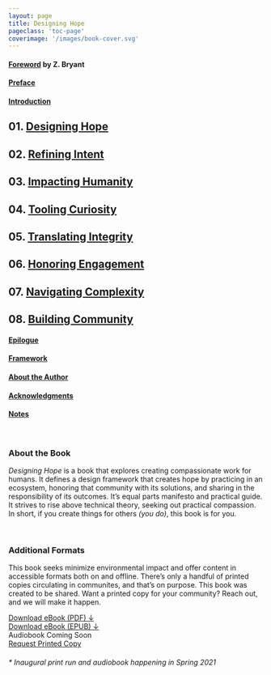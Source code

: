 ```yaml
---
layout: page
title: Designing Hope
pageclass: 'toc-page'
coverimage: '/images/book-cover.svg'
---
```


<div class="toc" markdown="1">

#### <a href="/foreword">Foreword</a> by Z. Bryant

#### <a href="/preface">Preface</a>

#### <a href="/introduction">Introduction</a>

## 01. <a href="/chapter-1">Designing Hope</a>

## 02. <a href="/chapter-2">Refining Intent</a>

## 03. <a href="/chapter-3">Impacting Humanity</a>

## 04. <a href="/chapter-4">Tooling Curiosity</a>

## 05. <a href="/chapter-5">Translating Integrity</a>

## 06. <a href="/chapter-6">Honoring Engagement</a>

## 07. <a href="/chapter-7">Navigating Complexity</a>

## 08. <a href="/chapter-8">Building Community</a>

#### <a href="/epilogue">Epilogue</a>

#### <a href="/framework">Framework</a>

#### <a href="/author">About the Author</a>

#### <a href="/acknowledgments">Acknowledgments</a>

#### <a href="/notes">Notes</a>

<br/>

### About the Book

_Designing Hope_ is a book that explores creating compassionate work for humans. It defines a design framework that creates hope by practicing in an ecosystem, honoring that community with its solutions, and sharing in the responsibility of its outcomes. It’s equal parts manifesto and practical guide. It strives to rise above technical theory, seeking out practical compassion. In short, if you create things for others _(you do)_, this book is for you.

<br/>

### Additional Formats

This book seeks minimize environmental impact and offer content in accessible formats both on and offline. There’s only a handful of printed copies circulating in communites, and that’s on purpose. This book was created to be shared. Want a printed copy for your community? Reach out, and we will make it happen.

<a href="/downloads/designinghope.pdf" download="designinghope.pdf" class="resource-link">Download eBook (PDF) &darr;</a><br/>
<a href="/downloads/designinghope.epub" download="designinghope.epub" class="resource-link">Download eBook (EPUB) &darr;</a><br/>
<span class="coming-soon">Audiobook Coming Soon</span><br/>
<a href="https://forms.gle/MLsNfY6AZ4gTZ9QK7" class="resource-link">Request Printed Copy</a>

###### * Inaugural print run and audiobook happening in Spring 2021

</div>
